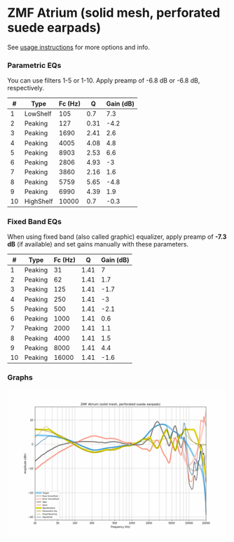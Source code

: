 # ZMF Atrium (solid mesh, perforated suede earpads)
See [usage instructions](https://github.com/jaakkopasanen/AutoEq#usage) for more options and info.

### Parametric EQs
You can use filters 1-5 or 1-10. Apply preamp of -6.8 dB or -6.8 dB, respectively.

|   # | Type      |   Fc (Hz) |    Q |   Gain (dB) |
|-----|-----------|-----------|------|-------------|
|   1 | LowShelf  |       105 | 0.7  |         7.3 |
|   2 | Peaking   |       127 | 0.31 |        -4.2 |
|   3 | Peaking   |      1690 | 2.41 |         2.6 |
|   4 | Peaking   |      4005 | 4.08 |         4.8 |
|   5 | Peaking   |      8903 | 2.53 |         6.6 |
|   6 | Peaking   |      2806 | 4.93 |        -3   |
|   7 | Peaking   |      3860 | 2.16 |         1.6 |
|   8 | Peaking   |      5759 | 5.65 |        -4.8 |
|   9 | Peaking   |      6990 | 4.39 |         1.9 |
|  10 | HighShelf |     10000 | 0.7  |        -0.3 |

### Fixed Band EQs
When using fixed band (also called graphic) equalizer, apply preamp of **-7.3 dB** (if available) and set gains manually with these parameters.

|   # | Type    |   Fc (Hz) |    Q |   Gain (dB) |
|-----|---------|-----------|------|-------------|
|   1 | Peaking |        31 | 1.41 |         7   |
|   2 | Peaking |        62 | 1.41 |         1.7 |
|   3 | Peaking |       125 | 1.41 |        -1.7 |
|   4 | Peaking |       250 | 1.41 |        -3   |
|   5 | Peaking |       500 | 1.41 |        -2.1 |
|   6 | Peaking |      1000 | 1.41 |         0.6 |
|   7 | Peaking |      2000 | 1.41 |         1.1 |
|   8 | Peaking |      4000 | 1.41 |         1.5 |
|   9 | Peaking |      8000 | 1.41 |         4.4 |
|  10 | Peaking |     16000 | 1.41 |        -1.6 |

### Graphs
![](./ZMF%20Atrium%20(solid%20mesh,%20perforated%20suede%20earpads).png)
